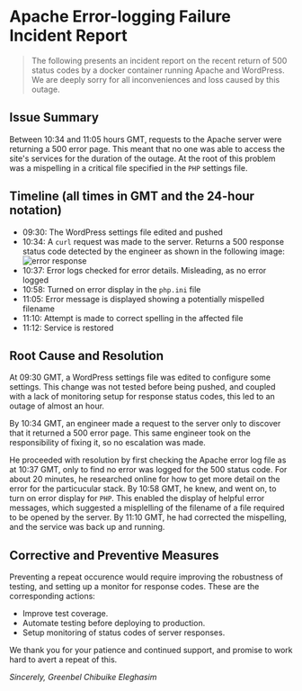# Apache Error-logging Failure Incident Report
> The following presents an incident report on the recent return of 500 status codes by a docker container running Apache and WordPress. We are deeply sorry for all inconveniences and loss caused by this outage.

## Issue Summary
Between 10:34 and 11:05 hours GMT, requests to the Apache server were returning a 500 error page. This meant that no one was able to access the site's services for the duration of the outage. At the root of this problem was a mispelling in a critical file specified in the `PHP` settings file.

## Timeline (all times in GMT and the 24-hour notation)
* 09:30: The WordPress settings file edited and pushed
* 10:34: A `curl` request was made to the server. Returns a 500 response status code detected by the engineer as shown in the following image: ![error response](https://drive.google.com/file/d/1-JWc2VHwIqvtx8YAeFP6qZVDFb7kLuYp/view?usp=drivesdk "Error response on curl")
* 10:37: Error logs checked for error details. Misleading, as no error logged
* 10:58: Turned on error display in the `php.ini` file
* 11:05: Error message is displayed showing a potentially mispelled filename
* 11:10: Attempt is made to correct spelling in the affected file
* 11:12: Service is restored

## Root Cause and Resolution

   At 09:30 GMT, a WordPress settings file was edited to configure some settings. This change was not tested before being pushed, and coupled with a lack of monitoring setup for response status codes, this led to an outage of almost an hour.

   By 10:34 GMT, an engineer made a request to the server only to discover that it returned a 500 error page. This same engineer took on the responsibility of fixing it, so no escalation was made.

   He proceeded with resolution by first checking the Apache error log file as at 10:37 GMT, only to find no error was logged for the 500 status code. For about 20 minutes, he researched online for how to get more detail on the error for the particucular stack. By 10:58 GMT, he knew, and went on, to turn on error display for `PHP`. This enabled the display of helpful error messages, which suggested a misplelling of the filename of a file required to be opened by the server. By 11:10 GMT, he had corrected the mispelling, and the service was back up and running.

## Corrective and Preventive Measures

   Preventing a repeat occurence would require improving the robustness of testing, and setting up a monitor for response codes. These are the corresponding actions:
   * Improve test coverage.
   * Automate testing before deploying to production.
   * Setup monitoring of status codes of server responses.

We thank you for your patience and continued support, and promise to work hard to avert a repeat of this.


_Sincerely,_
   _Greenbel Chibuike Eleghasim_   
